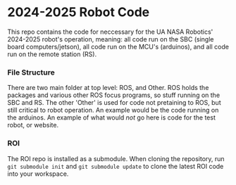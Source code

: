 # 2024-2025 Robot Code
This repo contains the code for neccessary for the UA NASA Robotics' 2024-2025 robot's operation, meaning: all code run on the SBC (single board computers/jetson), all code run on the MCU's (arduinos), and all code run on the remote station (RS).

### File Structure
There are two main folder at top level: ROS, and Other. ROS holds the packages and various other ROS focus programs, so stuff running on the SBC and RS. The other 'Other' is used for code not pretaining to ROS, but still critical to robot operation. An example would be the code running on the arduinos. An example of what would *not* go here is code for the test robot, or website.  


### ROI
The ROI repo is installed as a submodule. When cloning the repository, run `git submodule init` and `git submodule update` to clone the latest ROI code into your workspace.

